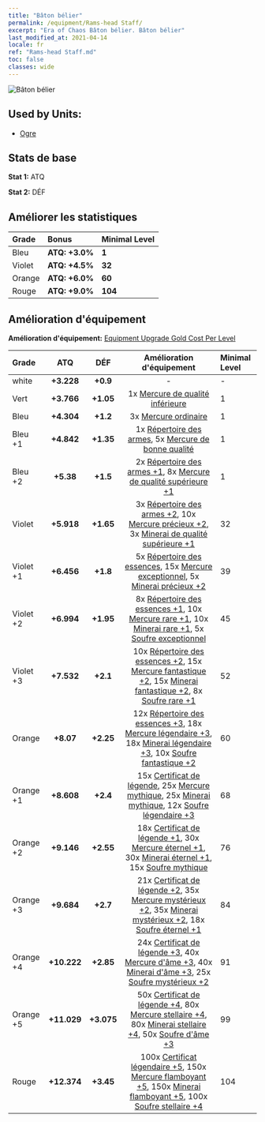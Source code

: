 ```yaml
---
title: "Bâton bélier"
permalink: /equipment/Rams-head Staff/
excerpt: "Era of Chaos Bâton bélier. Bâton bélier"
last_modified_at: 2021-04-14
locale: fr
ref: "Rams-head Staff.md"
toc: false
classes: wide
---
```


  ![Bâton bélier](/images/e/e_4041.png)

## Used by Units:

* [Ogre](/fr/units/Ogre/) 


## Stats de base
 **Stat 1:** ATQ

 **Stat 2:** DÉF

## Améliorer les statistiques

  |     Grade    |   Bonus | Minimal Level | 
  |:-------------|:--------|:--------------| 
  | Bleu | **ATQ: +3.0%** | **1** | 
  | Violet | **ATQ: +4.5%** | **32** | 
  | Orange | **ATQ: +6.0%** | **60** | 
  | Rouge | **ATQ: +9.0%** | **104** | 


## Amélioration d'équipement
 **Amélioration d'équipement:** [Equipment Upgrade Gold Cost Per Level](/equipment/EquipmentUpgradeCostPerLevel/) 

  |          Grade      | ATQ | DÉF | Amélioration d'équipement | Minimal Level |
  |:--------------------|:---------:|:---------:|:----------------:|:--------------|
  | white | **+3.228** | **+0.9** | - | - |
  | Vert | **+3.766** | **+1.05** | 1x [Mercure de qualité inférieure](/fr/Items/mat_2/) | 1 |
  | Bleu | **+4.304** | **+1.2** | 3x [Mercure ordinaire](/fr/Items/mat_8/) | 1 |
  | Bleu +1 | **+4.842** | **+1.35** | 1x [Répertoire des armes](/fr/Items/mat_18/), 5x [Mercure de bonne qualité](/fr/Items/mat_14/) | 1 |
  | Bleu +2 | **+5.38** | **+1.5** | 2x [Répertoire des armes +1](/fr/Items/mat_25/), 8x [Mercure de qualité supérieure +1](/fr/Items/mat_21/) | 1 |
  | Violet | **+5.918** | **+1.65** | 3x [Répertoire des armes +2](/fr/Items/mat_32/), 10x [Mercure précieux +2](/fr/Items/mat_28/), 3x [Minerai de qualité supérieure +1](/fr/Items/mat_19/) | 32 |
  | Violet +1 | **+6.456** | **+1.8** | 5x [Répertoire des essences](/fr/Items/mat_39/), 15x [Mercure exceptionnel](/fr/Items/mat_35/), 5x [Minerai précieux +2](/fr/Items/mat_26/) | 39 |
  | Violet +2 | **+6.994** | **+1.95** | 8x [Répertoire des essences +1](/fr/Items/mat_46/), 10x [Mercure rare +1](/fr/Items/mat_42/), 10x [Minerai rare +1](/fr/Items/mat_40/), 5x [Soufre exceptionnel](/fr/Items/mat_36/) | 45 |
  | Violet +3 | **+7.532** | **+2.1** | 10x [Répertoire des essences +2](/fr/Items/mat_53/), 15x [Mercure fantastique +2](/fr/Items/mat_49/), 15x [Minerai fantastique +2](/fr/Items/mat_47/), 8x [Soufre rare +1](/fr/Items/mat_43/) | 52 |
  | Orange | **+8.07** | **+2.25** | 12x [Répertoire des essences +3](/fr/Items/mat_60/), 18x [Mercure légendaire +3](/fr/Items/mat_56/), 18x [Minerai légendaire +3](/fr/Items/mat_54/), 10x [Soufre fantastique +2](/fr/Items/mat_50/) | 60 |
  | Orange +1 | **+8.608** | **+2.4** | 15x [Certificat de légende](/fr/Items/mat_67/), 25x [Mercure mythique](/fr/Items/mat_63/), 25x [Minerai mythique](/fr/Items/mat_61/), 12x [Soufre légendaire +3](/fr/Items/mat_57/) | 68 |
  | Orange +2 | **+9.146** | **+2.55** | 18x [Certificat de légende +1](/fr/Items/mat_74/), 30x [Mercure éternel +1](/fr/Items/mat_70/), 30x [Minerai éternel +1](/fr/Items/mat_68/), 15x [Soufre mythique](/fr/Items/mat_64/) | 76 |
  | Orange +3 | **+9.684** | **+2.7** | 21x [Certificat de légende +2](/fr/Items/mat_81/), 35x [Mercure mystérieux +2](/fr/Items/mat_77/), 35x [Minerai mystérieux +2](/fr/Items/mat_75/), 18x [Soufre éternel +1](/fr/Items/mat_71/) | 84 |
  | Orange +4 | **+10.222** | **+2.85** | 24x [Certificat de légende +3](/fr/Items/mat_88/), 40x [Mercure d'âme +3](/fr/Items/mat_84/), 40x [Minerai d'âme +3](/fr/Items/mat_82/), 25x [Soufre mystérieux +2](/fr/Items/mat_78/) | 91 |
  | Orange +5 | **+11.029** | **+3.075** | 50x [Certificat de légende +4](/fr/Items/mat_95/), 80x [Mercure stellaire +4](/fr/Items/mat_91/), 80x [Minerai stellaire +4](/fr/Items/mat_89/), 50x [Soufre d'âme +3](/fr/Items/mat_85/) | 99 |
  | Rouge | **+12.374** | **+3.45** | 100x [Certificat légendaire +5](/fr/Items/mat_102/), 150x [Mercure flamboyant +5](/fr/Items/mat_98/), 150x [Minerai flamboyant +5](/fr/Items/mat_96/), 100x [Soufre stellaire +4](/fr/Items/mat_92/) | 104 |

